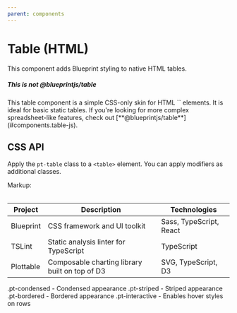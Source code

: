 ```yaml
---
parent: components
---
```


# Table (HTML)

This component adds Blueprint styling to native HTML tables.

<div class="pt-callout pt-intent-primary pt-icon-info-sign">
<h5>This is not @blueprintjs/table</h5>
This table component is a simple CSS-only skin for HTML `<table>` elements.
It is ideal for basic static tables. If you're looking for more complex
spreadsheet-like features, check out [**@blueprintjs/table**](#components.table-js).
</div>

## CSS API

Apply the `pt-table` class to a `<table>` element. You can apply modifiers as additional classes.

Markup:
<table class="pt-table {{.modifier}}">
<thead>
<th>Project</th>
<th>Description</th>
<th>Technologies</th>
</thead>
<tbody>
<tr>
<td>Blueprint</td>
<td>CSS framework and UI toolkit</td>
<td>Sass, TypeScript, React</td>
</tr>
<tr>
<td>TSLint</td>
<td>Static analysis linter for TypeScript</td>
<td>TypeScript</td>
</tr>
<tr>
<td>Plottable</td>
<td>Composable charting library built on top of D3</td>
<td>SVG, TypeScript, D3</td>
</tr>
</tbody>
</table>

.pt-condensed - Condensed appearance
.pt-striped   - Striped appearance
.pt-bordered  - Bordered appearance
.pt-interactive  - Enables hover styles on rows

